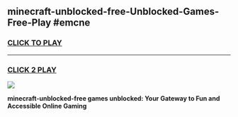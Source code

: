 
## minecraft-unblocked-free-Unblocked-Games-Free-Play #emcne
<h3>
<a href="https://us.freeplayer.one?title=minecraft-unblocked-free&ref=9M">CLICK TO PLAY</a></h3>
<hr>

<h3>
<a href="https://us.freeplayer.one?title=minecraft-unblocked-free&ref=9M">CLICK 2 PLAY</a>
  
</h3>

<a href="https://us.freeplayer.one?title=minecraft-unblocked-free&ref=9M"><img src="https://clearcache.store/games.png"></a>


**minecraft-unblocked-free games unblocked: Your Gateway to Fun and Accessible Online Gaming**
